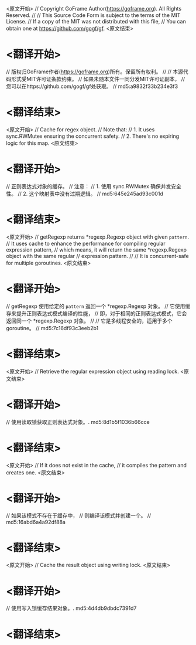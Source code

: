
<原文开始>
// Copyright GoFrame Author(https://goframe.org). All Rights Reserved.
//
// This Source Code Form is subject to the terms of the MIT License.
// If a copy of the MIT was not distributed with this file,
// You can obtain one at https://github.com/gogf/gf.
<原文结束>

# <翻译开始>
// 版权归GoFrame作者(https://goframe.org)所有。保留所有权利。
//
// 本源代码形式受MIT许可证条款约束。
// 如果未随本文件一同分发MIT许可证副本，
// 您可以在https://github.com/gogf/gf处获取。
// md5:a9832f33b234e3f3
# <翻译结束>


<原文开始>
	// Cache for regex object.
	// Note that:
	// 1. It uses sync.RWMutex ensuring the concurrent safety.
	// 2. There's no expiring logic for this map.
<原文结束>

# <翻译开始>
// 正则表达式对象的缓存。
// 注意：
// 1. 使用 sync.RWMutex 确保并发安全性。
// 2. 这个映射表中没有过期逻辑。
// md5:645e245ad93c001d
# <翻译结束>


<原文开始>
// getRegexp returns *regexp.Regexp object with given `pattern`.
// It uses cache to enhance the performance for compiling regular expression pattern,
// which means, it will return the same *regexp.Regexp object with the same regular
// expression pattern.
//
// It is concurrent-safe for multiple goroutines.
<原文结束>

# <翻译开始>
// getRegexp 使用给定的 `pattern` 返回一个 *regexp.Regexp 对象。
// 它使用缓存来提升正则表达式模式编译的性能，
// 即，对于相同的正则表达式模式，它会返回同一个 *regexp.Regexp 对象。
// 
// 它是多线程安全的，适用于多个goroutine。
// md5:7c16df93c3eeb2b1
# <翻译结束>


<原文开始>
// Retrieve the regular expression object using reading lock.
<原文结束>

# <翻译开始>
// 使用读取锁获取正则表达式对象。. md5:8d1b5f1036b66cce
# <翻译结束>


<原文开始>
	// If it does not exist in the cache,
	// it compiles the pattern and creates one.
<原文结束>

# <翻译开始>
// 如果该模式不存在于缓存中，
// 则编译该模式并创建一个。
// md5:16abd6a4a92df88a
# <翻译结束>


<原文开始>
// Cache the result object using writing lock.
<原文结束>

# <翻译开始>
// 使用写入锁缓存结果对象。. md5:4d4db9dbdc7391d7
# <翻译结束>


